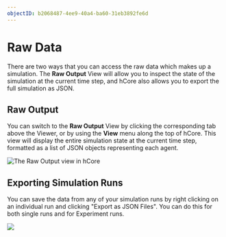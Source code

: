 ```yaml
---
objectID: b2068487-4ee9-40a4-ba60-31eb3892fe6d
---
```


# Raw Data

There are two ways that you can access the raw data which makes up a simulation. The **Raw Output** View will allow you to inspect the state of the simulation at the current time step, and hCore also allows you to export the full simulation as JSON.

## Raw Output

You can switch to the **Raw Output** View by clicking the corresponding tab above the Viewer, or by using the **View** menu along the top of hCore. This view will display the entire simulation state at the current time step, formatted as a list of JSON objects representing each agent.

![The Raw Output view in hCore](https://cdn-us1.hash.ai/site/docs/image%20%2837%29.png)

## Exporting Simulation Runs

You can save the data from any of your simulation runs by right clicking on an individual run and clicking "Export as JSON Files". You can do this for both single runs and for Experiment runs.

![](https://cdn-us1.hash.ai/site/docs/screen-shot-2020-06-18-at-7.41.03-pm.png)

